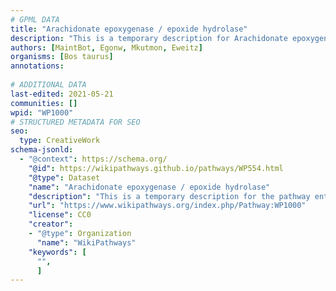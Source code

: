 ```yaml
---
# GPML DATA
title: "Arachidonate epoxygenase / epoxide hydrolase"
description: "This is a temporary description for Arachidonate epoxygenase / epoxide hydrolase"
authors: [MaintBot, Egonw, Mkutmon, Eweitz]
organisms: [Bos taurus]
annotations:
  
# ADDITIONAL DATA
last-edited: 2021-05-21
communities: []
wpid: "WP1000"
# STRUCTURED METADATA FOR SEO
seo:
  type: CreativeWork
schema-jsonld:
  - "@context": https://schema.org/
    "@id": https://wikipathways.github.io/pathways/WP554.html
    "@type": Dataset
    "name": "Arachidonate epoxygenase / epoxide hydrolase"
    "description": "This is a temporary description for the pathway entitled: Arachidonate epoxygenase / epoxide hydrolase"
    "url": "https://www.wikipathways.org/index.php/Pathway:WP1000"
    "license": CC0
    "creator":
    - "@type": Organization
      "name": "WikiPathways"
    "keywords": [
      "",
      ]
---
```

